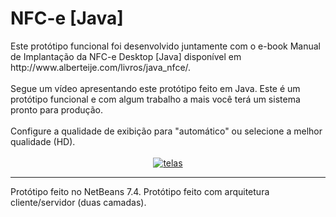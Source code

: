 <html>
						<h1>NFC-e [Java]</h1>
	Este protótipo funcional foi desenvolvido juntamente com o e-book 
  Manual de Implantação da NFC-e Desktop [Java] disponível em http://www.alberteije.com/livros/java_nfce/.  
						<br />
						<br />
						Segue um vídeo apresentando este protótipo feito em Java.
            Este é um protótipo funcional e com algum trabalho a mais você terá um sistema pronto para produção.
						<br />
						<br />
						Configure a qualidade de exibição para "automático" ou selecione a melhor qualidade (HD).
						<br />
						<br />
							<center>	
								<a href="https://www.youtube.com/embed/A-2Zggfv8GA?rel=0">
									<img src="https://img.youtube.com/vi/A-2Zggfv8GA/maxresdefault.jpg" alt="telas" /> </a>
				</center>
							<hr />
						Protótipo feito no NetBeans 7.4. Protótipo feito com arquitetura cliente/servidor (duas camadas).
</html>


